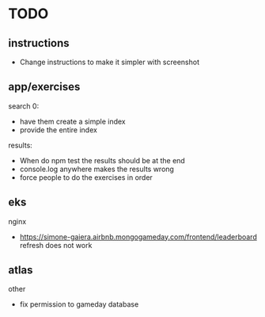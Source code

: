 # TODO


## instructions
- Change instructions to make it simpler with screenshot

## app/exercises
search 0:
- have them create a simple index
- provide the entire index

results:
- When do npm test the results should be at the end
- console.log anywhere makes the results wrong
- force people to do the exercises in order

## eks
nginx
- https://simone-gaiera.airbnb.mongogameday.com/frontend/leaderboard refresh does not work


## atlas
other
- fix permission to gameday database
